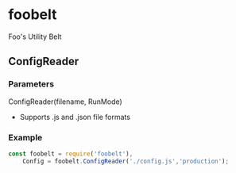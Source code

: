 # foobelt
Foo's Utility Belt

## ConfigReader
### Parameters
ConfigReader(filename, RunMode)

- Supports .js and .json file formats

### Example
```javascript
const foobelt = require('foobelt'),
    Config = foobelt.ConfigReader('./config.js','production');
```